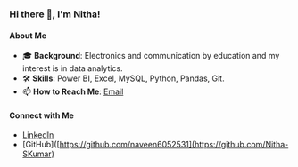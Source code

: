 ### Hi there 👋, I'm Nitha!

#### About Me
- 🎓 **Background**: Electronics and communication by education and my interest is in data analytics.
- 🛠️ **Skills**: Power BI, Excel, MySQL, Python, Pandas, Git.
- 📫 **How to Reach Me**: [Email](mailto:nithaskumar@gmail.com)

#### Connect with Me
- [LinkedIn](https://www.linkedin.com/in/nitha-s-kumar-23326b27/)
- [GitHub]([https://github.com/naveen6052531](https://github.com/Nitha-SKumar)

